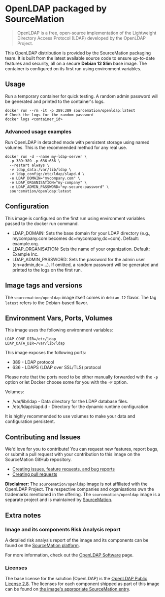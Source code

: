 # OpenLDAP packaged by SourceMation

> OpenLDAP is a free, open-source implementation of the Lightweight Directory Access Protocol (LDAP) developed by the OpenLDAP Project.

This OpenLDAP distribution is provided by the SourceMation packaging team. It is built from the latest available source code to ensure up-to-date features and security, all on a secure **Debian 12 Slim** base image. The container is configured on its first run using environment variables.

## Usage

Run a temporary container for quick testing. A random admin password will be generated and printed to the container's logs.

```
docker run --rm -it -p 389:389 sourcemation/openldap:latest
# Check the logs for the random password
docker logs <container_id>
```

### Advanced usage examples

Run OpenLDAP in detached mode with persistent storage using named volumes. This is the recommended method for any real use.

```
docker run -d --name my-ldap-server \
  -p 389:389 -p 636:636 \
  --restart always \
  -v ldap_data:/var/lib/ldap \
  -v ldap_config:/etc/ldap/slapd.d \
  -e LDAP_DOMAIN="mycompany.com" \
  -e LDAP_ORGANISATION="my-company" \
  -e LDAP_ADMIN_PASSWORD="my-secure-password" \
  sourcemation/openldap:latest
```

## Configuration

This image is configured on the first run using environment variables passed to the docker run command.

- LDAP_DOMAIN: Sets the base domain for your LDAP directory (e.g., mycompany.com becomes dc=mycompany,dc=com). Default: example.org.
- LDAP_ORGANISATION: Sets the name of your organization. Default: Example Inc.
- LDAP_ADMIN_PASSWORD: Sets the password for the admin user (cn=admin,dc=...). If omitted, a random password will be generated and printed to the logs on the first run.

## Image tags and versions

The `sourcemation/openldap` image itself comes in `debian-12` flavor.
The tag `latest` refers to the Debian-based flavor.

## Environment Vars, Ports, Volumes

This image uses the following environment variables:

```
LDAP_CONF_DIR=/etc/ldap
LDAP_DATA_DIR=/var/lib/ldap
```

This image exposes the following ports: 

- 389 - LDAP protocol
- 636 - LDAPS (LDAP over SSL/TLS) protocol

Please note that the ports need to be either manually forwarded with the
`-p` option or let Docker choose some for you with the `-P` option.

Volumes:

- /var/lib/ldap - Data directory for the LDAP database files.
- /etc/ldap/slapd.d - Directory for the dynamic runtime configuration.

It is highly recommended to use volumes to make your data and configuration persistent.


## Contributing and Issues

We'd love for you to contribute! You can request new features, report bugs, or
submit a pull request with your contribution to this image on the SourceMation
GitHub repository.

- [Creating issues, feature requests, and bug reports](https://github.com/SourceMation/images/issues/new/choose)
- [Creating pull requests](https://github.com/SourceMation/images/compare)

**Disclaimer:** The `sourcemation/openldap` image is not affiliated with
the OpenLDAP Project. The respective companies and
organisations own the trademarks mentioned in the offering. The
`sourcemation/openldap` image is a separate project and is maintained by
[SourceMation](https://sourcemation.com).

## Extra notes

### Image and its components Risk Analysis report

A detailed risk analysis report of the image and its components can be
found on the [SourceMation
platform](https://sourcemation.com/).

For more information, check out the [OpenLDAP Software](https://www.openldap.org/software/) page.

### Licenses

The base license for the solution (OpenLDAP) is the
[OpenLDAP Public License 2.8](https://www.openldap.org/software/release/license.html). The licenses for each component shipped as
part of this image can be found on [the image's appropriate SourceMation
entry](https://sourcemation.com/).
